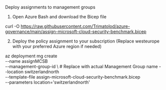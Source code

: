 Deploy assignments to management groups

1) Open Azure Bash and download the Bicep file

curl -O https://raw.githubusercontent.com/Trimatolod/azure-governance/main/assign-microsoft-cloud-security-benchmark.bicep

2) Deploy the policy assignment to your subscription (Replace westeurope with your preferred Azure region if needed)

az deployment mg create \
  --name assignMCSB \
  --management-group-id <management-group-name> \  # Replace with actual Management Group name
  --location switzerlandnorth \
  --template-file assign-microsoft-cloud-security-benchmark.bicep \
  --parameters location='switzerlandnorth'
